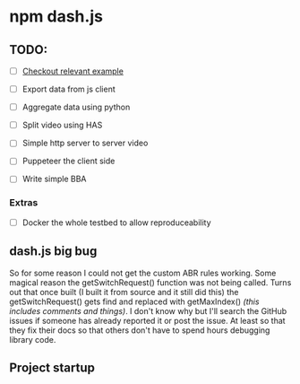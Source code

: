 # npm dash.js


## TODO:
- [ ] [Checkout relevant example](https://github.com/Dash-Industry-Forum/dash.js/blob/e2e45217b41b1612d8df7802d3cfda97fdb63651/src/streaming/rules/abr/ThroughputRule.js#L36)
- [ ] Export data from js client
- [ ] Aggregate data using python
- [ ] Split video using HAS
- [ ] Simple http server to server video
- [ ] Puppeteer the client side
- [ ] Write simple BBA


### Extras
- [ ] Docker the whole testbed to allow reproduceability

## dash.js big bug
So for some reason I could not get the custom ABR rules working. Some magical reason the getSwitchRequest() function was not being called. Turns out that once built (I built it from source and it still did this) the getSwitchRequest() gets find and replaced with getMaxIndex() *(this includes comments and things)*. I don't know why but I'll search the GitHub issues if someone has already reported it or post the issue. At least so that they fix their docs so that others don't have to spend hours debugging library code.

## Project startup
